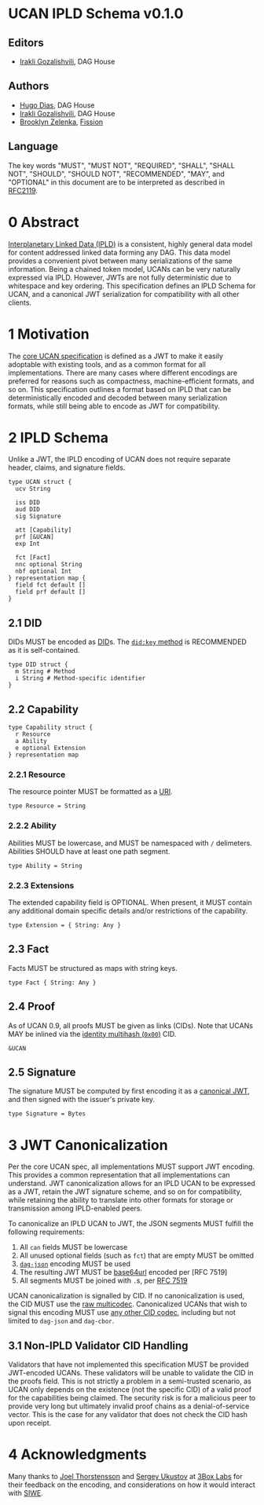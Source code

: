 # UCAN IPLD Schema v0.1.0

## Editors

* [Irakli Gozalishvili](https://github.com/Gozala), DAG House

## Authors

* [Hugo Dias](https://github.com/hugomrdias), DAG House
* [Irakli Gozalishvili](https://github.com/Gozala), DAG House
* [Brooklyn Zelenka](https://github.com/expede), [Fission](https://fission.codes)

## Language

The key words "MUST", "MUST NOT", "REQUIRED", "SHALL", "SHALL NOT", "SHOULD", "SHOULD NOT", "RECOMMENDED", "MAY", and "OPTIONAL" in this document are to be interpreted as described in [RFC2119](https://datatracker.ietf.org/doc/html/rfc2119).

# 0 Abstract

[Interplanetary Linked Data (IPLD)](https://ipld.io/) is a consistent, highly general data model for content addressed linked data forming any DAG. This data model provides a convenient pivot between many serializations of the same information. Being a chained token model, UCANs can be very naturally expressed via IPLD. However, JWTs are not fully deterministic due to whitespace and key ordering. This specification defines an IPLD Schema for UCAN, and a canonical JWT serialization for compatibility with all other clients.

# 1 Motivation

The [core UCAN specification](https://github.com/ucan-wg/spec) is defined as a JWT to make it easily adoptable with existing tools, and as a common format for all implementations. There are many cases where different encodings are preferred for reasons such as compactness, machine-efficient formats, and so on. This specification outlines a format based on IPLD that can be deterministically encoded and decoded between many serialization formats, while still being able to encode as JWT for compatibility.

# 2 IPLD Schema

Unlike a JWT, the IPLD encoding of UCAN does not require separate header, claims, and signature fields.

```ipldsch
type UCAN struct {
  ucv String 

  iss DID
  aud DID 
  sig Signature

  att [Capability] 
  prf [&UCAN]
  exp Int

  fct [Fact]
  nnc optional String
  nbf optional Int
} representation map {
  field fct default []
  field prf default []
}
```

## 2.1 DID

DIDs MUST be encoded as [DID](https://www.w3.org/TR/did-core/)s. The [`did:key` method](https://w3c-ccg.github.io/did-method-key/) is RECOMMENDED as it is self-contained.

``` ipldsch
type DID struct {
  m String # Method
  i String # Method-specific identifier
}
```

## 2.2 Capability

``` ipldsch
type Capability struct {
  r Resource
  a Ability
  e optional Extension
} representation map
```

### 2.2.1 Resource

The resource pointer MUST be formatted as a [URI](https://www.rfc-editor.org/rfc/rfc3986).

``` ipldsch
type Resource = String
```

### 2.2.2 Ability

Abilities MUST be lowercase, and MUST be namespaced with `/` delimeters. Abilities SHOULD have at least one path segment.

``` ipldsch
type Ability = String
```

### 2.2.3 Extensions

The extended capability field is OPTIONAL. When present, it MUST contain any additional domain specific details and/or restrictions of the capability. 

``` ipldsch
type Extension = { String: Any }
```

## 2.3 Fact

Facts MUST be structured as maps with string keys.

``` ipldsch
type Fact { String: Any }
```

## 2.4 Proof

As of UCAN 0.9, all proofs MUST be given as links (CIDs). Note that UCANs MAY be inlined via the [identity multihash (`0x00`)](https://github.com/multiformats/multicodec/blob/master/table.csv#L2) CID.

``` ipldsch
&UCAN
```

## 2.5 Signature

The signature MUST be computed by first encoding it as a [canonical JWT](#3-jwt-canonicalization), and then signed with the issuer's private key.

``` ipldsch
type Signature = Bytes
```

# 3 JWT Canonicalization

Per the core UCAN spec, all implementations MUST support JWT encoding. This provides a common representation that all implementations can understand. JWT canonicalization allows for an IPLD UCAN to be expressed as a JWT, retain the JWT signature scheme, and so on for compatibility, while retaining the ability to translate into other formats for storage or transmission among IPLD-enabled peers.

To canonicalize an IPLD UCAN to JWT, the JSON segments MUST fulfill the following requirements:

1. All `can` fields MUST be lowercase
2. All unused optional fields (such as `fct`) that are empty MUST be omitted
3. [`dag-json`](https://ipld.io/specs/codecs/dag-json/spec/) encoding MUST be used
4. The resulting JWT MUST be [base64url](https://datatracker.ietf.org/doc/html/rfc4648#section-5) encoded per [RFC 7519]
5. All segments MUST be joined with `.`s, per [RFC 7519](https://www.rfc-editor.org/rfc/rfc7519)

UCAN canonicalization is signalled by CID. If no canonicalization is used, the CID MUST use the [raw multicodec](https://github.com/multiformats/multicodec/blob/master/table.csv#L39). Canonicalized UCANs that wish to signal this encoding MUST use [any other CID codec](https://github.com/multiformats/multicodec/blob/master/table.csv), including but not limited to `dag-json` and `dag-cbor`.

## 3.1 Non-IPLD Validator CID Handling

Validators that have not implemented this specification MUST be provided JWT-encoded UCANs. These validators will be unable to validate the CID in the proofs field. This is not strictly a problem in a semi-trusted scenario, as UCAN only depends on the existence (not the specific CID) of a valid proof for the capabilities being claimed. The security risk is for a malicious peer to provide very long but ultimately invalid proof chains as a denial-of-service vector. This is the case for any validator that does not check the CID hash upon receipt.

# 4 Acknowledgments

Many thanks to [Joel Thorstensson](https://github.com/oed) and [Sergey Ukustov](https://github.com/ukstv) at [3Box Labs](https://3boxlabs.com/) for their feedback on the encoding, and considerations on how it would interact with [SIWE](https://eips.ethereum.org/EIPS/eip-4361).
